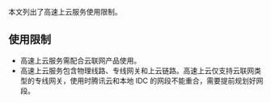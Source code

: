 本文列出了高速上云服务使用限制。

## 使用限制
- 高速上云服务需配合云联网产品使用。
- 高速上云服务包含物理线路、专线网关和上云链路。高速上云仅支持云联网类型的专线网关，使用时腾讯云和本地 IDC 的网段不能重合，需要提前规划好网段。
